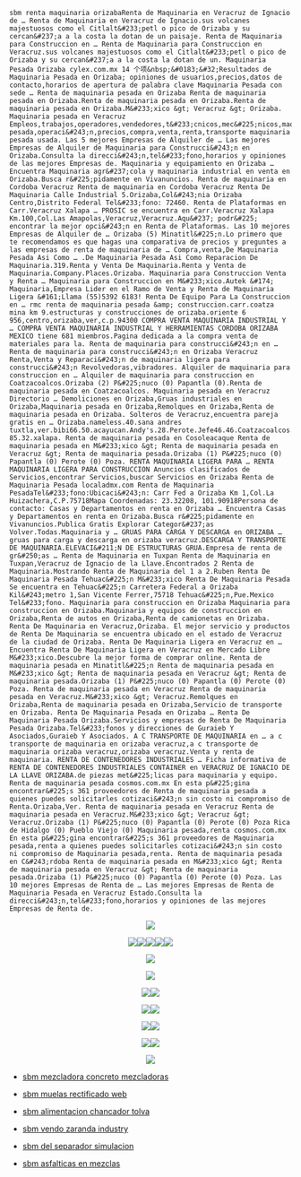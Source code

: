 
```
sbm renta maquinaria orizabaRenta de Maquinaria en Veracruz de Ignacio de … Renta de Maquinaria en Veracruz de Ignacio.sus volcanes majestuosos como el Citlalt&#233;petl o pico de Orizaba y su cercan&#237;a a la costa la dotan de un paisaje. Renta de Maquinaria para Construccion en … Renta de Maquinaria para Construccion en Veracruz.sus volcanes majestuosos como el Citlalt&#233;petl o pico de Orizaba y su cercan&#237;a a la costa la dotan de un. Maquinaria Pesada Orizaba cylex.com.mx 14 个项&nbsp;&#0183;&#32;Resultados de Maquinaria Pesada en Orizaba; opiniones de usuarios,precios,datos de contacto,horarios de apertura de palabra clave Maquinaria Pesada con sede … Renta de maquinaria pesada en Orizaba Renta de maquinaria pesada en Orizaba.Renta de maquinaria pesada en Orizaba.Renta de maquinaria pesada en Orizaba.M&#233;xico &gt; Veracruz &gt; Orizaba. Maquinaria pesada en Veracruz Empleos,trabajos,operadores,vendedores,t&#233;cnicos,mec&#225;nicos,maquinaria pesada,operaci&#243;n,precios,compra,venta,renta,transporte maquinaria pesada usada. Las 5 mejores Empresas de Alquiler de … Las mejores Empresas de Alquiler de Maquinaria para Construcci&#243;n en Orizaba.Consulta la direcci&#243;n,tel&#233;fono,horarios y opiniones de las mejores Empresas de. Maquinaria y equipamiento en Orizaba … Encuentra Maquinaria agr&#237;cola y maquinaria industrial en venta en Orizaba.Busca r&#225;pidamente en Vivanuncios. Renta de maquinaria en Cordoba Veracruz Renta de maquinaria en Cordoba Veracruz Renta De Maquinaria Calle Industrial 5.Orizaba,Col&#243;nia Orizaba Centro,Distrito Federal Tel&#233;fono: 72460. Renta de Plataformas en Carr.Veracruz Xalapa … PROSIC se encuentra en Carr.Veracruz Xalapa Km.100,Col.Las Amapolas,Veracruz,Veracruz.Aqu&#237; podr&#225; encontrar la mejor opci&#243;n en Renta de Plataformas. Las 10 mejores Empresas de Alquiler de … Orizaba (5) Minatitl&#225;n.Lo primero que te recomendamos es que hagas una comparativa de precios y preguntes a las empresas de renta de maquinaria de … Compra,venta,De Maquinaria Pesada Asi Como … .De Maquinaria Pesada Asi Como Reparacion De Maquinaria.319.Renta y Venta De Maquinaria.Renta y Venta de Maquinaria.Company.Places.Orizaba. Maquinaria para Construccion Venta y Renta … Maquinaria para Construccion en M&#233;xico.Autek &#174; Maquinaria,Empresa Lider en el Ramo de Venta y Renta de Maquinaria Ligera &#161;Llama (55)5392 6183! Renta De Equipo Para La Construccion en … rmc renta de maquinaria pesada &amp; construccion.carr.coatza mina km 9.estructuras y construcciones de orizaba.oriente 6 956,centro,orizaba,ver,c.p.94300 COMPRA VENTA MAQUINARIA INDUSTRIAL Y … COMPRA VENTA MAQUINARIA INDUSTRIAL Y HERRAMIENTAS CORDOBA ORIZABA MEXICO tiene 681 miembros.Pagina dedicada a la compra venta de materiales para la. Renta de maquinaria para construcci&#243;n en … Renta de maquinaria para construcci&#243;n en Orizaba Veracruz Renta,Venta y Reparaci&#243;n de maquinaria ligera para construcci&#243;n Revolvedoras,vibradores. Alquiler de maquinaria para construccion en … Alquiler de maquinaria para construccion en Coatzacoalcos.Orizaba (2) P&#225;nuco (0) Papantla (0).Renta de maquinaria pesada en Coatzacoalcos. Maquinaria pesada en Veracruz Directorio … Demoliciones en Orizaba,Gruas industriales en Orizaba,Maquinaria pesada en Orizaba,Remolques en Orizaba,Renta de maquinaria pesada en Orizaba. Solteros de Veracruz,encuentra pareja gratis en … Orizaba.nameless.40.sana andres tuxtla,ver.bibi66.50.acayucan.Andy's.28.Perote.Jefe46.46.Coatzacoalcos.moy55.21.nanchital.negro 85.32.xalapa. Renta de maquinaria pesada en Cosoleacaque Renta de maquinaria pesada en M&#233;xico &gt; Renta de maquinaria pesada en Veracruz &gt; Renta de maquinaria pesada.Orizaba (1) P&#225;nuco (0) Papantla (0) Perote (0) Poza. RENTA MAQUINARIA LIGERA PARA … RENTA MAQUINARIA LIGERA PARA CONSTRUCCION Anuncios clasificados de Servicios,encontrar Servicios,buscar Servicios en Orizaba Renta de Maquinaria Pesada localadmx.com Renta de Maquinaria PesadaTel&#233;fono:Ubicaci&#243;n: Carr Fed a Orizaba Km 1,Col.La Huizachera,C.P.75718Mapa Coordenadas: 23.32208, 101.90918Persona de contacto: Casas y Departamentos en renta en Orizaba … Encuentra Casas y Departamentos en renta en Orizaba.Busca r&#225;pidamente en Vivanuncios.Publica Gratis Explorar Categor&#237;as Volver.Todas.Maquinaria y … GRUAS PARA CARGA Y DESCARGA en ORIZABA … gruas para carga y descarga en orizaba veracruz.DESCARGA Y TRANSPORTE DE MAQUINARIA.ELEVACI&#211;N DE ESTRUCTURAS GRUA.Empresa de renta de gr&#250;as … Renta de Maquinaria en Tuxpan Renta de Maquinaria en Tuxpan,Veracruz de Ignacio de la Llave.Encontrados 2 Renta de Maquinaria.Mostrando Renta de Maquinaria del 1 a 2.Ruben Renta De Maquinaria Pesada Tehuac&#225;n M&#233;xico Renta De Maquinaria Pesada Se encuentra en Tehuac&#225;n Carretera Federal a Orizaba Kil&#243;metro 1,San Vicente Ferrer,75718 Tehuac&#225;n,Pue.Mexico Tel&#233;fono. Maquinaria para construccion en Orizaba Maquinaria para construccion en Orizaba.Maquinaria y equipos de construccion en Orizaba,Renta de autos en Orizaba,Renta de camionetas en Orizaba. Renta De Maquinaria en Veracruz,Orizaba. El mejor servicio y productos de Renta De Maquinaria se encuentra ubicado en el estado de Veracruz de la ciudad de Orizaba. Renta De Maquinaria Ligera en Veracruz en … Encuentra Renta De Maquinaria Ligera en Veracruz en Mercado Libre M&#233;xico.Descubre la mejor forma de comprar online. Renta de maquinaria pesada en Minatitl&#225;n Renta de maquinaria pesada en M&#233;xico &gt; Renta de maquinaria pesada en Veracruz &gt; Renta de maquinaria pesada.Orizaba (1) P&#225;nuco (0) Papantla (0) Perote (0) Poza. Renta de maquinaria pesada en Veracruz Renta de maquinaria pesada en Veracruz.M&#233;xico &gt; Veracruz.Remolques en Orizaba,Renta de maquinaria pesada en Orizaba,Servicio de transporte en Orizaba. Renta De Maquinaria Pesada en Orizaba … Renta De Maquinaria Pesada Orizaba.Servicios y empresas de Renta De Maquinaria Pesada Orizaba.Tel&#233;fonos y direcciones de Guraieb Y Asociados,Guraieb Y Asociados. A C TRANSPORTE DE MAQUINARIA en … a c transporte de maquinaria en orizaba veracruz,a c transporte de maquinaria orizaba veracruz,orizaba veracruz.Venta y renta de maquinaria. RENTA DE CONTENEDORES INDUSTRIALES … Ficha informativa de RENTA DE CONTENEDORES INDUSTRIALES CONTAINER en VERACRUZ DE IGNACIO DE LA LLAVE ORIZABA.de piezas met&#225;licas para maquinaria y equipo. Renta de maquinaria pesada cosmos.com.mx En esta p&#225;gina encontrar&#225;s 361 proveedores de Renta de maquinaria pesada a quienes puedes solicitarles cotizaci&#243;n sin costo ni compromiso de Renta.Orizaba,Ver. Renta de maquinaria pesada en Veracruz Renta de maquinaria pesada en Veracruz.M&#233;xico &gt; Veracruz &gt; Veracruz.Orizaba (1) P&#225;nuco (0) Papantla (0) Perote (0) Poza Rica de Hidalgo (0) Pueblo Viejo (0) Maquinaria pesada,renta cosmos.com.mx En esta p&#225;gina encontrar&#225;s 361 proveedores de Maquinaria pesada,renta a quienes puedes solicitarles cotizaci&#243;n sin costo ni compromiso de Maquinaria pesada,renta. Renta de maquinaria pesada en C&#243;rdoba Renta de maquinaria pesada en M&#233;xico &gt; Renta de maquinaria pesada en Veracruz &gt; Renta de maquinaria pesada.Orizaba (1) P&#225;nuco (0) Papantla (0) Perote (0) Poza. Las 10 mejores Empresas de Renta de … Las mejores Empresas de Renta de Maquinaria Pesada en Veracruz Estado.Consulta la direcci&#243;n,tel&#233;fono,horarios y opiniones de las mejores Empresas de Renta de. 
```

<div align="center">

<a href="https://es-crusher.shibang-china.com/github&k=sbm+renta+maquinaria+orizaba"><img src="https://static.shibang-china.com/es/crusher/logo.jpg"></a>

<a href="https://es-crusher.shibang-china.com/github&k=sbm+renta+maquinaria+orizaba"><img src="https://static.shibang-china.com/es/crusher/index.jpg"></a><a href="https://es-crusher.shibang-china.com/material.htmlgithub&k=sbm+renta+maquinaria+orizaba"><img src="https://static.shibang-china.com/es/crusher/material.jpg"></a><a href="https://es-crusher.shibang-china.com/application.htmlgithub&k=sbm+renta+maquinaria+orizaba"><img src="https://static.shibang-china.com/es/crusher/application.jpg"></a><a href="https://es-crusher.shibang-china.com/aboutus.htmlgithub&k=sbm+renta+maquinaria+orizaba"><img src="https://static.shibang-china.com/es/crusher/aboutus.jpg"></a><a href="https://es-crusher.shibang-china.com/contact.htmlgithub&k=sbm+renta+maquinaria+orizaba"><img src="https://static.shibang-china.com/es/crusher/contact.jpg"></a>

<a href="https://es-crusher.shibang-china.com/github&k=sbm+renta+maquinaria+orizaba"><img src="https://static.shibang-china.com/es/crusher/banner.jpg"></a>

<a href="https://swt.shibang-china.com/github&k=sbm+renta+maquinaria+orizaba"><img src="https://static.shibang-china.com/es/crusher/text.jpg"></a>

<a href="https://swt.shibang-china.com/github&k=sbm+renta+maquinaria+orizaba"><img src="https://static.shibang-china.com/es/crusher/chat.jpg"></a><a href="https://es-crusher.shibang-china.com/contact.htmlgithub&k=sbm+renta+maquinaria+orizaba"><img src="https://static.shibang-china.com/es/crusher/message.jpg"></a>

<a href="https://es-crusher.shibang-china.com/products/pe.htmlgithub&k=sbm+renta+maquinaria+orizaba"><img src="https://static.shibang-china.com/es/crusher/pe.jpg"></a><a href="https://es-crusher.shibang-china.com/products/pf.htmlgithub&k=sbm+renta+maquinaria+orizaba"><img src="https://static.shibang-china.com/es/crusher/pf.jpg"></a>

<a href="https://es-crusher.shibang-china.com/products/hpt.htmlgithub&k=sbm+renta+maquinaria+orizaba"><img src="https://static.shibang-china.com/es/crusher/hpt.jpg"></a><a href="https://es-crusher.shibang-china.com/products/vsi.htmlgithub&k=sbm+renta+maquinaria+orizaba"><img src="https://static.shibang-china.com/es/crusher/vsi.jpg"></a>

<a href="https://es-crusher.shibang-china.com/products/klv.htmlgithub&k=sbm+renta+maquinaria+orizaba"><img src="https://static.shibang-china.com/es/crusher/klv.jpg"></a><a href="https://es-crusher.shibang-china.com/products/portable.htmlgithub&k=sbm+renta+maquinaria+orizaba"><img src="https://static.shibang-china.com/es/crusher/portable.jpg"></a>

<a href="https://swt.shibang-china.com/github&k=sbm+renta+maquinaria+orizaba"><img src="https://static.shibang-china.com/es/crusher/case.jpg"></a>

</div>


* [sbm mezcladora concreto mezcladoras](sbm%20mezcladora%20concreto%20mezcladoras.md)

* [sbm muelas rectificado web](sbm%20muelas%20rectificado%20web.md)

* [sbm alimentacion chancador tolva](sbm%20alimentacion%20chancador%20tolva.md)

* [sbm vendo zaranda industry](sbm%20vendo%20zaranda%20industry.md)

* [sbm del separador simulacion](sbm%20del%20separador%20simulacion.md)

* [sbm asfalticas en mezclas](sbm%20asfalticas%20en%20mezclas.md)